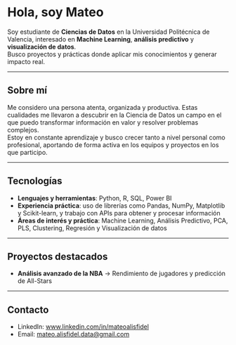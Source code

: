 # Hola, soy Mateo

Soy estudiante de **Ciencias de Datos** en la Universidad Politécnica de Valencia, interesado en **Machine Learning**, **análisis predictivo** y **visualización de datos**.  
Busco proyectos y prácticas donde aplicar mis conocimientos y generar impacto real.

---

## Sobre mí
Me considero una persona atenta, organizada y productiva. Estas cualidades me llevaron a descubrir en la Ciencia de Datos un campo en el que puedo transformar información en valor y resolver problemas complejos.  
Estoy en constante aprendizaje y busco crecer tanto a nivel personal como profesional, aportando de forma activa en los equipos y proyectos en los que participo.

---
## Tecnologías
- **Lenguajes y herramientas**: Python, R, SQL, Power BI  
- **Experiencia práctica**: uso de librerías como Pandas, NumPy, Matplotlib y Scikit-learn, y trabajo con APIs para obtener y procesar información  
- **Áreas de interés y práctica**: Machine Learning, Análisis Predictivo, PCA, PLS, Clustering, Regresión y Visualización de datos


---

## Proyectos destacados
- **Análisis avanzado de la NBA** → Rendimiento de jugadores y predicción de All-Stars 
---

## Contacto
- LinkedIn: www.linkedin.com/in/mateoalisfidel
- Email: mateo.alisfidel.data@gmail.com

